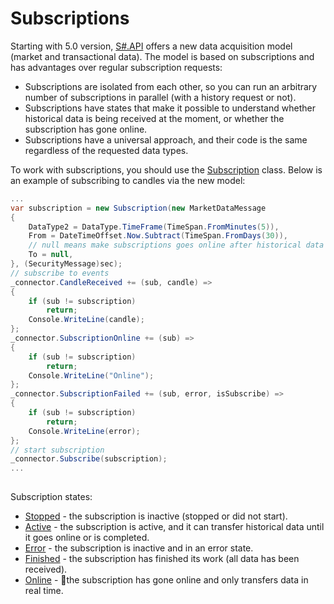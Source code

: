 # Subscriptions

Starting with 5.0 version, [S\#.API](StockSharpAbout.md) offers a new data acquisition model (market and transactional data). The model is based on subscriptions and has advantages over regular subscription requests: 

- Subscriptions are isolated from each other, so you can run an arbitrary number of subscriptions in parallel (with a history request or not). 
- Subscriptions have states that make it possible to understand whether historical data is being received at the moment, or whether the subscription has gone online. 
- Subscriptions have a universal approach, and their code is the same regardless of the requested data types. 

To work with subscriptions, you should use the [Subscription](xref:StockSharp.Algo.Subscription) class. Below is an example of subscribing to candles via the new model:

```cs
...
var subscription = new Subscription(new MarketDataMessage
{
	DataType2 = DataType.TimeFrame(TimeSpan.FromMinutes(5)),
	From = DateTimeOffset.Now.Subtract(TimeSpan.FromDays(30)),
	// null means make subscriptions goes online after historical data
	To = null,
}, (SecurityMessage)sec);
// subscribe to events
_connector.CandleReceived += (sub, candle) =>
{
	if (sub != subscription)
		return;
	Console.WriteLine(candle);
};
_connector.SubscriptionOnline += (sub) =>
{
	if (sub != subscription)
		return;
	Console.WriteLine("Online");
};
_connector.SubscriptionFailed += (sub, error, isSubscribe) =>
{
	if (sub != subscription)
		return;
	Console.WriteLine(error);
};
// start subscription
_connector.Subscribe(subscription);
...
			
```

Subscription states:

- [Stopped](xref:StockSharp.Algo.SubscriptionStates.Stopped) \- the subscription is inactive (stopped or did not start). 
- [Active](xref:StockSharp.Algo.SubscriptionStates.Active) \- the subscription is active, and it can transfer historical data until it goes online or is completed. 
- [Error](xref:StockSharp.Algo.SubscriptionStates.Error) \- the subscription is inactive and in an error state. 
- [Finished](xref:StockSharp.Algo.SubscriptionStates.Finished) \- the subscription has finished its work (all data has been received). 
- [Online](xref:StockSharp.Algo.SubscriptionStates.Online) \- the subscription has gone online and only transfers data in real time. 
